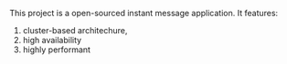 This project is a open-sourced instant message application.
It features:
  1. cluster-based architechure,
  2. high availability
  3. highly performant

